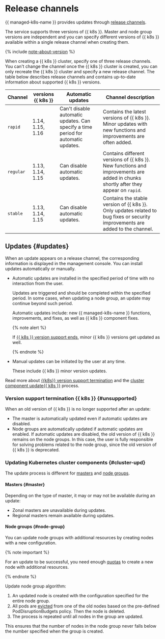 # Release channels

{{ managed-k8s-name }} provides updates through [release channels](#release-channels).

The service supports three versions of {{ k8s }}. Master and node group versions are independent and you can specify different versions of {{ k8s }} available within a single release channel when creating them.

{% include [note-about-version](../../_includes/managed-kubernetes/note-about-version.md) %}

When creating a {{ k8s }} cluster, specify one of three release channels. You can't change the channel once the {{ k8s }} cluster is created, you can only recreate the {{ k8s }} cluster and specify a new release channel. The table below describes release channels and contains up-to-date information about supported {{ k8s }} versions.

| Channel | versions {{ k8s }} | Automatic updates | Channel description |
| ---- | ---- | ---- | ---- |
| `rapid` | 1.14, 1.15, 1.16 | Can't disable automatic updates. Can specify a time period for automatic updates. | Contains the latest versions of {{ k8s }}. Minor updates with new functions and improvements are often added. |
| `regular` | 1.13, 1.14, 1.15 | Can disable automatic updates. | Contains different versions of {{ k8s }}. New functions and improvements are added in chunks shortly after they appear on `rapid`. |
| `stable` | 1.13, 1.14, 1.15 | Can disable automatic updates. | Contains the stable version of {{ k8s }}. Only updates related to bug fixes or security improvements are added to the channel. |

## Updates {#updates}

When an update appears on a release channel, the corresponding information is displayed in the management console. You can install updates automatically or manually.

- Automatic updates are installed in the specified period of time with no interaction from the user.

    Updates are triggered and should be completed within the specified period. In some cases, when updating a node group, an update may continue beyond such period.

    Automatic updates include: new {{ managed-k8s-name }} functions, improvements, and fixes, as well as {{ k8s }} component fixes.

    {% note alert %}

    If [{{ k8s }} version support ends](#unsupported), minor {{ k8s }} versions get updated as well.

    {% endnote %}

- Manual updates can be initiated by the user at any time.

    These include {{ k8s }} minor version updates.

Read more about [{{k8s}} version support termination](#unsupported) and the [cluster component update{{ k8s }}](#cluster-upd) process.

### Version support termination {{ k8s }} {#unsupported}

When an old version of {{ k8s }} is no longer supported after an update:

- The master is automatically updated even if automatic updates are disabled.
- Node groups are automatically updated if automatic updates are enabled. If automatic updates are disabled, the old version of {{ k8s }} remains on the node groups. In this case, the user is fully responsible for solving problems related to the node group, since the old version of {{ k8s }} is deprecated.

### Updating Kubernetes cluster components {#cluster-upd}

The update process is different for [masters](#master) and [node groups](#node-group).

#### Masters {#master}

Depending on the type of master, it may or may not be available during an update:

- Zonal masters are unavailable during updates.
- Regional masters remain available during updates.

#### Node groups {#node-group}

You can update node groups with additional resources by creating nodes with a new configuration.

{% note important %}

For an update to be successful, you need enough [quotas](limits.md) to create a new node with additional resources.

{% endnote %}

Update node group algorithm:

1. An updated node is created with the configuration specified for the entire node group.
1. All pods are [evicted](node-group/node-drain.md) from one of the old nodes based on the pre-defined PodDisruptionBudgets policy. Then the node is deleted.
1. The process is repeated until all nodes in the group are updated.

This ensures that the number of nodes in the node group never falls below the number specified when the group is created.

